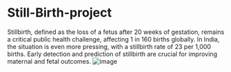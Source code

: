# Still-Birth-project
Stillbirth, defined as the loss of a fetus after 20 weeks of gestation, remains a critical public health challenge, affecting 1 in 160 births globally. In India, the situation is even more pressing, with a stillbirth rate of 23 per 1,000 births. Early detection and prediction of stillbirth are crucial for improving maternal and fetal outcomes. 
![image](https://github.com/user-attachments/assets/f75bf795-5aa4-42ed-91d2-266c0783e2fd)
